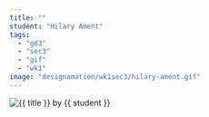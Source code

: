 ```yaml
---
title: ""
student: "Hilary Ament"
tags:
  - "gd3"
  - "sec3"
  - "gif"
  - "wk1"
image: "designamation/wk1sec3/hilary-ament.gif"
---
```


<img src="{{urls.media}}/{{ image }}" alt="{{ title }}"/>
by {{ student }}

